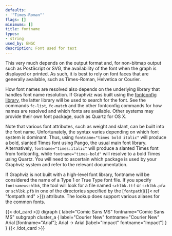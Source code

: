 ```yaml
---
defaults:
- '"Times-Roman"'
flags: []
minimums: []
title: fontname
types:
- string
used_by: ENGC
description: Font used for text
---
```

This very much depends on the output format and, for
non-bitmap output such as PostScript or SVG, the availability of the font
when the graph is displayed or printed. As such, it is best to rely on font
faces that are generally available, such as Times-Roman, Helvetica or
Courier.

How font names are resolved also depends on the underlying library that
handles font name resolution. If Graphviz was built using the [fontconfig
library](https://www.freedesktop.org/wiki/Software/fontconfig/), the
latter library will be used to search for the font. See the commands
`fc-list`, `fc-match` and the other fontconfig commands for how names are
resolved and which fonts are available. Other systems may provide their own
font package, such as Quartz for OS X.

Note that various font attributes, such as weight and slant, can be built
into the font name. Unfortunately, the syntax varies depending on which font
system is dominant. Thus, using `fontname="times bold italic"` will produce a
bold, slanted Times font using Pango, the usual main font library.
Alternatively, `fontname="times:italic"` will produce a slanted Times font from
fontconfig, while `fontname="times-bold"` will resolve to a bold Times using
Quartz. You will need to ascertain which package is used by your Graphviz
system and refer to the relevant documentation.

If Graphviz is not built with a high-level font library, fontname will be
considered the name of a Type 1 or True Type font file. If you specify
`fontname=schlbk`, the tool will look for a file named `schlbk.ttf` or `schlbk.pfa`
or `schlbk.pfb` in one of the directories specified by the
[`fontpath`]({{< ref "fontpath.md" >}}) attribute. The lookup does support various aliases
for the common fonts.

{{< dot_card >}}
digraph {
    label="Comic Sans MS"
    fontname="Comic Sans MS"
    subgraph cluster_a {
      label="Courier New"
      fontname="Courier New"
      Arial [fontname="Arial"];
      Arial -> Arial [label="Impact" fontname="Impact"]
    }
}
{{< /dot_card >}}
